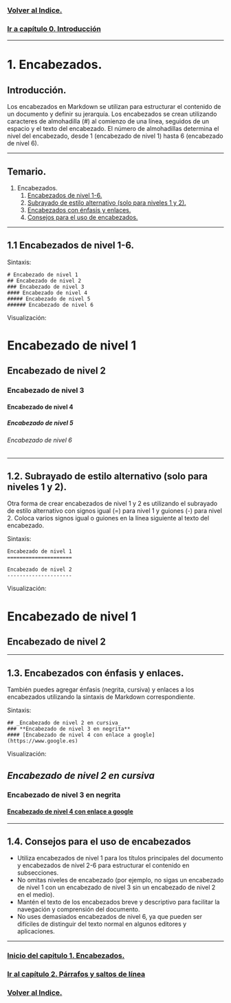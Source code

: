 ### [Volver al Indice.](../readme.md)

### [Ir a capítulo 0. Introducción](../00-Introduccion/readme.md)

---

# 1. Encabezados.

## Introducción.
Los encabezados en Markdown se utilizan para estructurar el contenido de un documento y definir su jerarquía. Los encabezados se crean utilizando caracteres de almohadilla (#) al comienzo de una línea, seguidos de un espacio y el texto del encabezado. El número de almohadillas determina el nivel del encabezado, desde 1 (encabezado de nivel 1) hasta 6 (encabezado de nivel 6).

---

## Temario.

1. Encabezados.
    1. [Encabezados de nivel 1-6.](#11-encabezados-de-nivel-1-6)
    2. [Subrayado de estilo alternativo (solo para niveles 1 y 2).](#12-subrayado-de-estilo-alternativo-solo-para-niveles-1-y-2)
    3. [Encabezados con énfasis y enlaces.](#13-encabezados-con-énfasis-y-enlaces)
    4. [Consejos para el uso de encabezados.](#14-consejos-para-el-uso-de-encabezados)

---

## 1.1 Encabezados de nivel 1-6.
Sintaxis:
~~~
# Encabezado de nivel 1
## Encabezado de nivel 2
### Encabezado de nivel 3
#### Encabezado de nivel 4
##### Encabezado de nivel 5
###### Encabezado de nivel 6
~~~
Visualización:

# Encabezado de nivel 1
## Encabezado de nivel 2
### Encabezado de nivel 3
#### Encabezado de nivel 4
##### Encabezado de nivel 5
###### Encabezado de nivel 6

---

## 1.2. Subrayado de estilo alternativo (solo para niveles 1 y 2).
Otra forma de crear encabezados de nivel 1 y 2 es utilizando el subrayado de estilo alternativo con signos igual (=) para nivel 1 y guiones (-) para nivel 2. Coloca varios signos igual o guiones en la línea siguiente al texto del encabezado.

Sintaxis:

~~~
Encabezado de nivel 1
=====================

Encabezado de nivel 2
---------------------

~~~

Visualización:

Encabezado de nivel 1
=====================

Encabezado de nivel 2
---------------------


---

## 1.3. Encabezados con énfasis y enlaces.
También puedes agregar énfasis (negrita, cursiva) y enlaces a los encabezados utilizando la sintaxis de Markdown correspondiente.

Sintaxis:

~~~
## _Encabezado de nivel 2 en cursiva_
### **Encabezado de nivel 3 en negrita**
#### [Encabezado de nivel 4 con enlace a google](https://www.google.es)
~~~

Visualización:

## _Encabezado de nivel 2 en cursiva_
### **Encabezado de nivel 3 en negrita**
#### [Encabezado de nivel 4 con enlace a google](https://www.google.es)

---

## 1.4. Consejos para el uso de encabezados
- Utiliza encabezados de nivel 1 para los títulos principales del documento y encabezados de nivel 2-6 para estructurar el contenido en subsecciones.
- No omitas niveles de encabezado (por ejemplo, no sigas un encabezado de nivel 1 con un encabezado de nivel 3 sin un encabezado de nivel 2 en el medio).
- Mantén el texto de los encabezados breve y descriptivo para facilitar la navegación y comprensión del documento.
- No uses demasiados encabezados de nivel 6, ya que pueden ser difíciles de distinguir del texto normal en algunos editores y aplicaciones.

---

### [Inicio del capitulo 1. Encabezados.](#1-encabezados)

### [Ir al capítulo 2. Párrafos y saltos de línea](../02-Parrafos-y-saltos-de-linea/readme.md)

### [Volver al Indice.](../readme.md)

